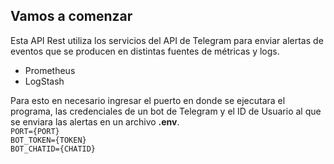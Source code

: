 ## Vamos a comenzar
Esta API Rest utiliza los servicios del API de Telegram para enviar alertas de eventos que se producen en distintas fuentes de métricas y logs.
<ul>
<li>Prometheus</li>
<li>LogStash</li>
</ul>
Para esto en necesario ingresar el puerto en donde se ejecutara el programa, las credenciales de un bot de Telegram y el ID de Usuario al que se enviara las alertas en un archivo <strong>.env</strong>.
<code>
PORT={PORT}
BOT_TOKEN={TOKEN}
BOT_CHATID={CHATID}
</code>